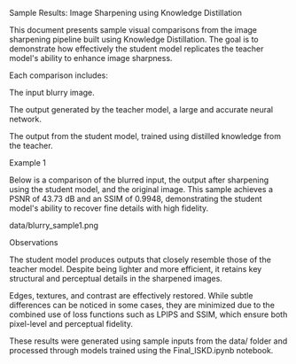 Sample Results: Image Sharpening using Knowledge Distillation

This document presents sample visual comparisons from the image sharpening pipeline built using Knowledge Distillation. The goal is to demonstrate how effectively the student model replicates the teacher model's ability to enhance image sharpness.

Each comparison includes:

The input blurry image.

The output generated by the teacher model, a large and accurate neural network.

The output from the student model, trained using distilled knowledge from the teacher.

Example 1

Below is a comparison of the blurred input, the output after sharpening using the student model, and the original image. This sample achieves a PSNR of 43.73 dB and an SSIM of 0.9948, demonstrating the student model's ability to recover fine details with high fidelity.

data/blurry_sample1.png

Observations

The student model produces outputs that closely resemble those of the teacher model. Despite being lighter and more efficient, it retains key structural and perceptual details in the sharpened images.

Edges, textures, and contrast are effectively restored. While subtle differences can be noticed in some cases, they are minimized due to the combined use of loss functions such as LPIPS and SSIM, which ensure both pixel-level and perceptual fidelity.

These results were generated using sample inputs from the data/ folder and processed through models trained using the Final_ISKD.ipynb notebook.

